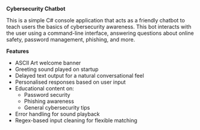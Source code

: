 **Cybersecurity Chatbot**

This is a simple C# console application that acts as a friendly chatbot to teach users the basics of cybersecurity awareness. This bot interacts with the user using a command-line interface, answering questions about online safety, password management, phishing, and more.

**Features**
- ASCII Art welcome banner
- Greeting sound played on startup
- Delayed text output for a natural conversational feel
- Personalised responses based on user input
- Educational content on:
  - Password security
  - Phishing awareness
  - General cybersecurity tips
- Error handling for sound playback
- Regex-based input cleaning for flexible matching
